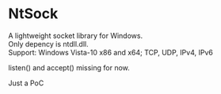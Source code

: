 # NtSock
A lightweight socket library for Windows.  
Only depency is ntdll.dll.  
Support: Windows Vista-10 x86 and x64; TCP, UDP, IPv4, IPv6

listen() and accept() missing for now.

Just a PoC
